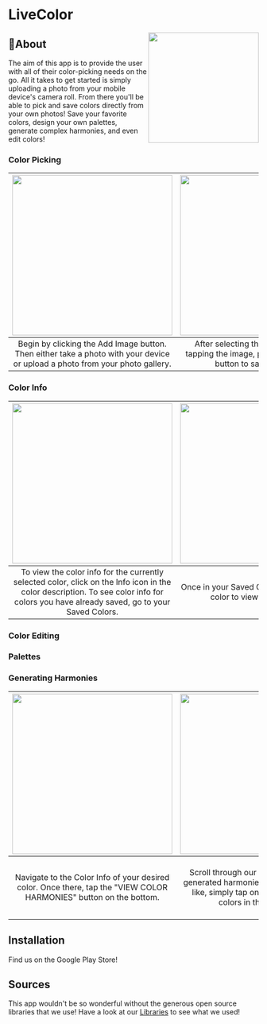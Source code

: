 # LiveColor 

<img align="right" height="222" width="222" src="https://github.com/TheBrows/LiveColor/raw/master/app/src/main/res/drawable/livecolor_logo.png">

## 🌈About

The aim of this app is to provide the user with all of their color-picking needs on the go. All it takes to get started is simply uploading a photo from your mobile device's camera roll.  From there you'll be able to pick and save colors directly from your own photos! Save your favorite colors, design your own palettes, generate complex harmonies, and even edit colors! 

### Color Picking

<img height="322" src="https://tielm1997.github.io/LiveColor_Website/1-colorpicking.png"> | <img height="322" src="https://tielm1997.github.io/LiveColor_Website/2-colorpicking.png"> | <img height="322" src="https://tielm1997.github.io/LiveColor_Website/3-colorpicking.png">
:-------------------------:|:-------------------------:|:-------------------------:
Begin by clicking the Add Image button. Then either take a photo with your device or upload a photo from your photo gallery. | After selecting the desired color by tapping the image, press the Save Color button to save the color. | Then click the Saved Colors icon on the bottom bar in order to see all the colors you have saved.

### Color Info

<img height="322" src="https://tielm1997.github.io/LiveColor_Website/1-colorinfo.png"> | <img height="322" src="https://tielm1997.github.io/LiveColor_Website/2-colorpicking.png"> | <img height="322" src="https://tielm1997.github.io/LiveColor_Website/3-colorinfo.png">
:-------------------------:|:-------------------------:|:-------------------------:
To view the color info for the currently selected color, click on the Info icon in the color description. To see color info for colors you have already saved, go to your Saved Colors. | Once in your Saved Colors simply tap on a color to view its Color Info. | From here you can view and edit your colors in HEX, RGB, and HSV.

### Color Editing

### Palettes

### Generating Harmonies

<img height="322" src="https://tielm1997.github.io/LiveColor_Website/1-colorharmonies.png"> | <img height="322" src="https://tielm1997.github.io/LiveColor_Website/colorharmonies.gif"> | <img height="322" src="https://tielm1997.github.io/LiveColor_Website/colorharmonies.gif">
:-------------------------:|:-------------------------:|:-------------------------:
Navigate to the Color Info of your desired color. Once there, tap the "VIEW COLOR HARMONIES" button on the bottom. | Scroll through our many automatically generated harmonies. If you find one you like, simply tap on it to display all the colors in the harmony. | From here, you can look at the info for any of the colors in the palette as you would for any other color! If you like the palette and want to save it, you can hit the save button in the top right corner and set a name for your new palette.

## Installation

Find us on the Google Play Store!

## Sources

This app wouldn't be so wonderful without the generous open source libraries that we use! Have a look at our [Libraries]() to see what we used!

